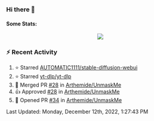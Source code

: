 ### Hi there 👋

#### Some Stats:
<p align="center">
    <img align="center" src="https://github-readme-stats.vercel.app/api?username=AyeRlS&hide=stars&count_private=true&theme=dark" />
</p>
<!--
[![Anurag's github stats](https://github-readme-stats-chi-wheat.vercel.app/api?username=AyeRlS&hide=stars&count_private=true&theme=dracula)](https://github.com/anuraghazra/github-readme-stats)
[![willianrod's wakatime stats](https://github-readme-stats.vercel.app/api/wakatime?username=Ayeris)](https://github.com/anuraghazra/github-readme-stats)
-->
<!--START_SECTION:waka-->

<!--END_SECTION:waka-->

### :zap: Recent Activity

<!--RECENT_ACTIVITY:start-->
1. ⭐ Starred [AUTOMATIC1111/stable-diffusion-webui](https://github.com/AUTOMATIC1111/stable-diffusion-webui)
2. ⭐ Starred [yt-dlp/yt-dlp](https://github.com/yt-dlp/yt-dlp)
3. 🎉 Merged PR [#28](https://github.com/Arthemide/UnmaskMe/pull/28) in [Arthemide/UnmaskMe](https://github.com/Arthemide/UnmaskMe)
4. 👍 Approved [#28](https://github.com/Arthemide/UnmaskMe/pull/28#pullrequestreview-914842324) in [Arthemide/UnmaskMe](https://github.com/Arthemide/UnmaskMe)
5. 💪 Opened PR [#34](https://github.com/Arthemide/UnmaskMe/pull/34) in [Arthemide/UnmaskMe](https://github.com/Arthemide/UnmaskMe)
<!--RECENT_ACTIVITY:end-->

<!--RECENT_ACTIVITY:last_update-->
Last Updated: Monday, December 12th, 2022, 1:27:43 PM
<!--RECENT_ACTIVITY:last_update_end-->

<!--
**AyeRlS/AyeRlS** is a ✨ _special_ ✨ repository because its `README.md` (this file) appears on your GitHub profile.

Here are some ideas to get you started:

- 🔭 I’m currently working on ...
- 🌱 I’m currently learning ...
- 👯 I’m looking to collaborate on ...
- 🤔 I’m looking for help with ...
- 💬 Ask me about ...
- 📫 How to reach me: ...
- 😄 Pronouns: fucking hell
- ⚡ Fun fact: ...
-->
